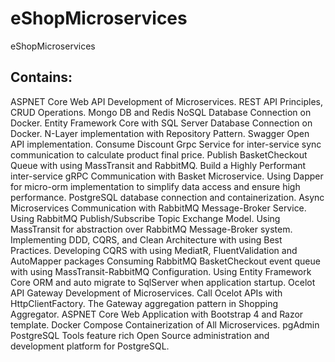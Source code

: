 # eShopMicroservices
eShopMicroservices
## Contains:
ASPNET Core Web API Development of Microservices.
REST API Principles, CRUD Operations.
Mongo DB and Redis NoSQL Database Connection on Docker.
Entity Framework Core with SQL Server Database Connection on Docker.
N-Layer implementation with Repository Pattern.
Swagger Open API implementation.
Consume Discount Grpc Service for inter-service sync communication to calculate product final price.
Publish BasketCheckout Queue with using MassTransit and RabbitMQ.
Build a Highly Performant inter-service gRPC Communication with Basket Microservice.
Using Dapper for micro-orm implementation to simplify data access and ensure high performance.
PostgreSQL database connection and containerization.
Async Microservices Communication with RabbitMQ Message-Broker Service.
Using RabbitMQ Publish/Subscribe Topic Exchange Model.
Using MassTransit for abstraction over RabbitMQ Message-Broker system.
Implementing DDD, CQRS, and Clean Architecture with using Best Practices.
Developing CQRS with using MediatR, FluentValidation and AutoMapper packages
Consuming RabbitMQ BasketCheckout event queue with using MassTransit-RabbitMQ Configuration.
Using Entity Framework Core ORM and auto migrate to SqlServer when application startup.
Ocelot API Gateway Development of Microservices.
Call Ocelot APIs with HttpClientFactory.
The Gateway aggregation pattern in Shopping Aggregator.
ASPNET Core Web Application with Bootstrap 4 and Razor template.
Docker Compose Containerization of All Microservices.
pgAdmin PostgreSQL Tools feature rich Open Source administration and development platform for PostgreSQL.
